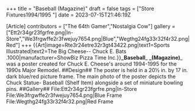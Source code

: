 +++
title = "Baseball (Magazine)"
draft = false
tags = ["Store Fixtures1994/1995 "]
date = 2023-07-15T21:46:19Z

[Article]
contributors = ["The 64th Gamer","Nostalgia Cow"]
gallery = ["Ett2r34gr23fgrfre.png|In-Store","We3frgwffe2r3fwejuy7654.png|Blue","Wegthg24fg33r32f4r32.png|Red"]
+++
{{Art|image=Rte3r24etre32r3gt43422.png|text1=Sports Illustrated|text2=The Big Cheese-- Chuck E. Bats .1000|manufacturer=ShowBiz Pizza Time Inc.}}**_Baseball**_ **_(Magazine)**_ was a poster created for Chuck E. Cheese's around 1994-1995 for the 1990s Major Remodel.
##Design##
The poster is held in a 20½ in. by 17 in. dark blue/red picture frame. The main photo of the poster depicts the Chuck Statue- Baseball (Shelf Item) alongside a set of miniature bowling pins.
##Gallery##
<gallery>
File:Ett2r34gr23fgrfre.png|In-Store
File:We3frgwffe2r3fwejuy7654.png|Blue Frame
File:Wegthg24fg33r32f4r32.png|Red Frame
</gallery>